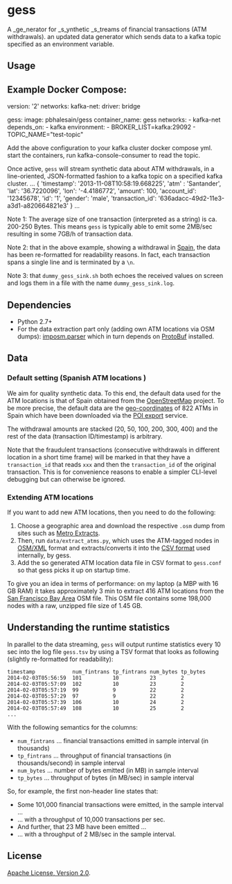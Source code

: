 # gess

A _ge_nerator for _s_ynthetic _s_treams of financial transactions (ATM withdrawals).
an updated data generator which sends data to a kafka topic specified as an environment variable.
## Usage

Example Docker Compose:
---
version: '2'
networks:
  kafka-net:
    driver: bridge

 gess:
   image: pbhalesain/gess
   container_name: gess
   networks:
     - kafka-net
   depends_on:
     - kafka
   environment:
     - BROKER_LIST=kafka:29092
     - TOPIC_NAME="test-topic"

Add the above configuration to your kafka cluster docker compose yml. start the containers, run kafka-console-consumer to read the topic.


Once active, `gess` will stream synthetic data about ATM withdrawals, 
in a line-oriented, JSON-formatted fashion to a kafka topic on a specified kafka cluster. 
    ...
    {
      'timestamp': '2013-11-08T10:58:19.668225',
      'atm' : 'Santander',
      'lat': '36.7220096',
      'lon': '-4.4186772',
      'amount': 100,
      'account_id': '12345678',
      'id': '1',
      'gender': 'male',
      'transaction_id': '636adacc-49d2-11e3-a3d1-a820664821e3'
    }
    ...

Note 1: The average size of one transaction (interpreted as a string) is ca. 
200-250 Bytes. This means `gess` is typically able to emit some 2MB/sec 
resulting in some 7GB/h of transaction data. 

Note 2: that in the above example,
showing a withdrawal in [Spain](https://maps.google.com/maps?q=36.7220096+-4.4186772&hl=en&sll=37.0625,-95.677068&sspn=43.037246,79.013672&t=m&z=16&iwloc=A),
the data has been re-formatted for readability reasons. In fact, each 
transaction spans a single line and is terminated by a `\n`.

Note 3: that `dummy_gess_sink.sh` both echoes the received values on screen
and logs them in a file with the name `dummy_gess_sink.log`.

## Dependencies

* Python 2.7+
* For the data extraction part only (adding own ATM locations via OSM dumps): [imposm.parser](https://pypi.python.org/pypi/imposm.parser) which in turn depends on [ProtoBuf](https://code.google.com/p/protobuf/) installed.

## Data

### Default setting (Spanish ATM locations  )

We aim for quality synthetic data. To this end, the default data used for the
ATM locations is that of Spain obtained from the [OpenStreetMap](http://openstreetmap.org) project.
To be more precise, the default data are the [geo-coordinates](data/osm-atm-garmin.csv) 
of 822 ATMs in Spain which have been downloaded via the [POI export](http://poi-osm.tucristal.es/) service.

The withdrawal amounts are stacked (20, 50, 100, 200, 300, 400) and the rest
of the data (transaction ID/timestamp) is arbitrary. 

Note that the fraudulent transactions (consecutive withdrawals in different
location in a short time frame) will be marked in that they have a 
`transaction_id` that reads `xxx` and then the `transaction_id` of the original
transaction. This is for convenience reasons to enable a simpler 
CLI-level debugging but can otherwise be ignored.

### Extending ATM locations

If you want to add new ATM locations, then you need to do the following:

1. Choose a geographic area and download the respective `.osm` dump from sites such as [Metro Extracts](http://metro.teczno.com/).
1. Then, run `data/extract_atms.py`, which uses the ATM-tagged nodes in [OSM/XML](http://wiki.openstreetmap.org/wiki/OSM_XML) format and extracts/converts it into the [CSV format](data/osm-atm-garmin.csv) used internally, by gess.
1. Add the so generated ATM location data file in CSV format to `gess.conf` so that gess picks it up on startup time.


To give you an idea in terms of performance: on my laptop (a MBP with 16 GB RAM)
it takes approximately 3 min to extract 416 ATM locations from the 
[San Francisco Bay Area](http://osm-extracted-metros.s3.amazonaws.com/sf-bay-area.osm.bz2)
OSM file. This OSM file contains some 198,000 nodes with a raw, unzipped file size of 1.45 GB.  

## Understanding the runtime statistics

In parallel to the data streaming, `gess` will output runtime statistics every
10 sec into the log file `gess.tsv` by using a TSV format that looks as 
following (slightly re-formatted for readability):

    timestamp            num_fintrans tp_fintrans num_bytes tp_bytes
    2014-02-03T05:56:59  101          10          23        2
    2014-02-03T05:57:09  102          10          23        2
    2014-02-03T05:57:19  99           9           22        2
    2014-02-03T05:57:29  97           9           22        2
    2014-02-03T05:57:39  106          10          24        2
    2014-02-03T05:57:49  108          10          25        2
    ...

With the following semantics for the columns:

*  `num_fintrans` … financial transactions emitted in sample interval (in thousands)
*  `tp_fintrans` … throughput of financial transactions (in thousands/second) in sample interval
*  `num_bytes` … number of bytes emitted (in MB) in sample interval
*  `tp_bytes` … throughput of bytes (in MB/sec) in sample interval

So, for example, the first non-header line states that:

* Some 101,000 financial transactions were emitted, in the sample interval ...
* ... with a throughput of 10,000 transactions per sec.
* And further, that 23 MB have been emitted ... 
* ... with a throughput of 2 MB/sec in the sample interval.

## License
[Apache License, Version 2.0](http://www.apache.org/licenses/LICENSE-2.0.html).